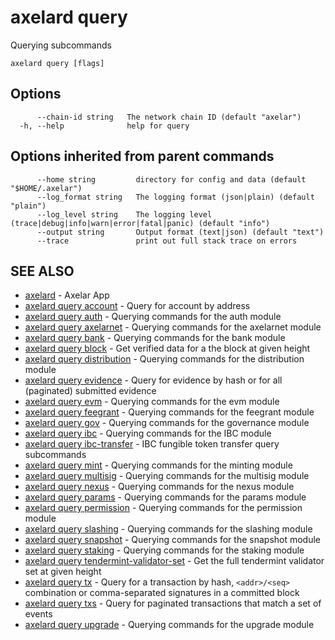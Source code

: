 # axelard query

Querying subcommands

```
axelard query [flags]
```

## Options

```
      --chain-id string   The network chain ID (default "axelar")
  -h, --help              help for query
```

## Options inherited from parent commands

```
      --home string         directory for config and data (default "$HOME/.axelar")
      --log_format string   The logging format (json|plain) (default "plain")
      --log_level string    The logging level (trace|debug|info|warn|error|fatal|panic) (default "info")
      --output string       Output format (text|json) (default "text")
      --trace               print out full stack trace on errors
```

## SEE ALSO

- [axelard](/cli-docs/v0_27_0/axelard) - Axelar App
- [axelard query account](/cli-docs/v0_27_0/axelard_query_account) - Query for account by address
- [axelard query auth](/cli-docs/v0_27_0/axelard_query_auth) - Querying commands for the auth module
- [axelard query axelarnet](/cli-docs/v0_27_0/axelard_query_axelarnet) - Querying commands for the axelarnet module
- [axelard query bank](/cli-docs/v0_27_0/axelard_query_bank) - Querying commands for the bank module
- [axelard query block](/cli-docs/v0_27_0/axelard_query_block) - Get verified data for a the block at given height
- [axelard query distribution](/cli-docs/v0_27_0/axelard_query_distribution) - Querying commands for the distribution module
- [axelard query evidence](/cli-docs/v0_27_0/axelard_query_evidence) - Query for evidence by hash or for all (paginated) submitted evidence
- [axelard query evm](/cli-docs/v0_27_0/axelard_query_evm) - Querying commands for the evm module
- [axelard query feegrant](/cli-docs/v0_27_0/axelard_query_feegrant) - Querying commands for the feegrant module
- [axelard query gov](/cli-docs/v0_27_0/axelard_query_gov) - Querying commands for the governance module
- [axelard query ibc](/cli-docs/v0_27_0/axelard_query_ibc) - Querying commands for the IBC module
- [axelard query ibc-transfer](/cli-docs/v0_27_0/axelard_query_ibc-transfer) - IBC fungible token transfer query subcommands
- [axelard query mint](/cli-docs/v0_27_0/axelard_query_mint) - Querying commands for the minting module
- [axelard query multisig](/cli-docs/v0_27_0/axelard_query_multisig) - Querying commands for the multisig module
- [axelard query nexus](/cli-docs/v0_27_0/axelard_query_nexus) - Querying commands for the nexus module
- [axelard query params](/cli-docs/v0_27_0/axelard_query_params) - Querying commands for the params module
- [axelard query permission](/cli-docs/v0_27_0/axelard_query_permission) - Querying commands for the permission module
- [axelard query slashing](/cli-docs/v0_27_0/axelard_query_slashing) - Querying commands for the slashing module
- [axelard query snapshot](/cli-docs/v0_27_0/axelard_query_snapshot) - Querying commands for the snapshot module
- [axelard query staking](/cli-docs/v0_27_0/axelard_query_staking) - Querying commands for the staking module
- [axelard query tendermint-validator-set](/cli-docs/v0_27_0/axelard_query_tendermint-validator-set) - Get the full tendermint validator set at given height
- [axelard query tx](/cli-docs/v0_27_0/axelard_query_tx) - Query for a transaction by hash, `<addr>/<seq>` combination or comma-separated signatures in a committed block
- [axelard query txs](/cli-docs/v0_27_0/axelard_query_txs) - Query for paginated transactions that match a set of events
- [axelard query upgrade](/cli-docs/v0_27_0/axelard_query_upgrade) - Querying commands for the upgrade module
